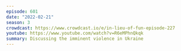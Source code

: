 ```yaml
---
episode: 601
date: "2022-02-21"
season: 3
crowdcast: https://www.crowdcast.io/e/in-lieu-of-fun-episode-227
youtube: https://www.youtube.com/watch?v=R6eMPhnQkqk
summary: Discussing the imminent violence in Ukraine
---
```

